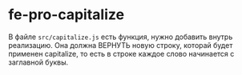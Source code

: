 # fe-pro-capitalize

В файле ```src/capitalize.js``` есть функция, нужно добавить внутрь реализацию. Она должна ВЕРНУТЬ новую строку, которай будет применен capitalize, то есть в строке каждое слово начинается с заглавной буквы.  
